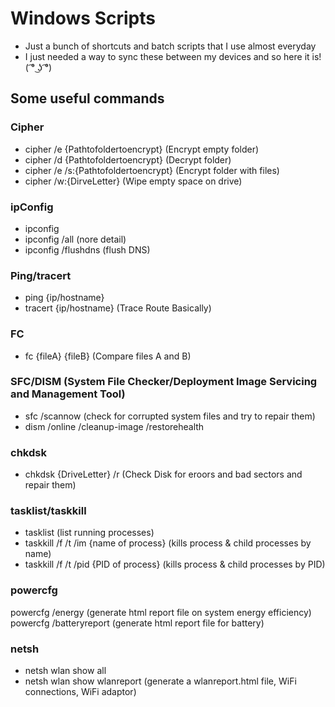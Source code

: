 # Windows Scripts
- Just a bunch of shortcuts and batch scripts that I use almost everyday
- I just needed a way to sync these between my devices and so here it is! ( ͡° ͜ʖ ͡°)

## Some useful commands
### Cipher
- cipher /e {Pathtofoldertoencrypt} (Encrypt empty folder)
- cipher /d {Pathtofoldertoencrypt} (Decrypt folder)
- cipher /e /s:{Pathtofoldertoencrypt} (Encrypt folder with files)
- cipher /w:{DirveLetter} (Wipe empty space on drive)

### ipConfig
- ipconfig
- ipconfig /all (nore detail)
- ipconfig /flushdns (flush DNS)

### Ping/tracert
- ping {ip/hostname}
- tracert {ip/hostname} (Trace Route Basically)

### FC
- fc {fileA} {fileB} (Compare files A and B)

### SFC/DISM (System File Checker/Deployment Image Servicing and Management Tool)
- sfc /scannow (check for corrupted system files and try to repair them)
- dism /online /cleanup-image /restorehealth

### chkdsk
- chkdsk {DriveLetter} /r (Check Disk for eroors and bad sectors and repair them)

### tasklist/taskkill
- tasklist (list running processes)
- taskkill /f /t /im {name of process} (kills process & child processes by name)
- taskkill /f /t /pid {PID of process} (kills process & child processes by PID)

### powercfg
powercfg /energy (generate html report file on system energy efficiency)
powercfg /batteryreport (generate html report file for battery)

### netsh
- netsh wlan show all
- netsh wlan show wlanreport (generate a wlanreport.html file, WiFi connections, WiFi adaptor)
